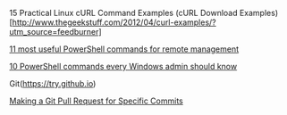 


15 Practical Linux cURL Command Examples (cURL Download Examples)[http://www.thegeekstuff.com/2012/04/curl-examples/?utm_source=feedburner]



[11 most useful PowerShell commands for remote management](https://techtalk.gfi.com/11-most-useful-powershell-commands-for-remote-management/)


[10 PowerShell commands every Windows admin should know](http://www.techrepublic.com/blog/10-things/10-powershell-commands-every-windows-admin-should-know/)


Git(https://try.github.io)

[Making a Git Pull Request for Specific Commits](http://blog.asquareb.com/blog/2014/06/19/making-a-git-pull-request-for-specific-commits/)
